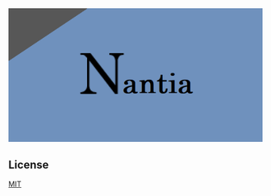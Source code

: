 <div align="center">
  <img src="https://github.com/Skygg3/Nantia/blob/master/src/resources/images/about_img.png">
</div>

## License

[MIT](LICENSE)
